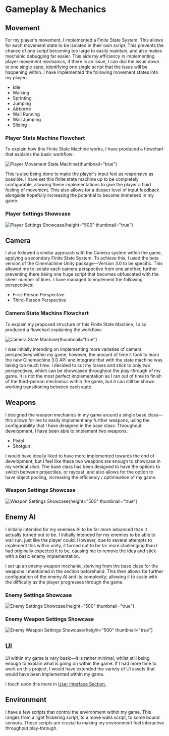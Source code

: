 # Gameplay &amp; Mechanics

## Movement
For my player's movement, I implemented a Finite State System. This allows for each movement state to be isolated in their own script.
This prevents the chance of one script becoming too large to easily maintain, and also makes mechanic debugging far easier. This
aids my efficiency in implementing player movement mechanics, if there is an issue, I can dial the issue down to one single state, 
identifying one single script that the issue will be happening within. I have implemented the following movement states into my player:
- Idle
- Walking
- Sprinting
- Jumping
- Airborne
- Wall Running
- Wall Jumping
- Sliding

### Player State Machine Flowchart
To explain how this Finite State Machine works, I have produced a flowchart that explains the basic workflow:

![Player Movement State Machine](player_state_machine.png){thumbnail="true"}

This is also being done to make the player's input feel as responsive as possible. I have set this finite state machine up to
be completely configurable, allowing these implementations to give the player a fluid feeling of movement. This also allows for
a deeper level of input feedback alongside hopefully increasing the potential to become immersed in my game.

### Player Settings Showcase

![Player Settings Showcase](player_settings.png){height="500" thumbnail="true"}

## Camera

I also followed a similar approach with the Camera system within the game, applying a secondary Finite State System. To achieve this,
I used the beta version of the Cinemachine Unity package—Version 3.0 to be specific. This allowed me to isolate each camera perspective
from one another, further preventing there being one huge script that becomes obfuscated with the sheer number of lines.
I have managed to implement the following perspectives:
- First-Person Perspective
- Third-Person Perspective

### Camera State Machine Flowchart
To explain my proposed structure of this Finite State Machine, I also produced a flowchart explaining the workflow:

![Camera State Machine](camera_state_machine.png){thumbnail="true"}

I was initially intending on implementing more varieties of camera perspectives within my game, however, the amount of time it took to learn
the new Cinemachine 3.0 API and integrate that with the state machine was taking too much time. I decided to cut my losses and stick to
only two perspectives, which can be showcased throughout the play-through of my game. It is not the most perfect implementation as I ran out of time
to finish of the third-person mechanics within the game, but it can still be shown working transitioning between each state.

## Weapons

I designed the weapon mechanics in my game around a single base class—this allows for me to easily implement any further
weapons, using the configurability that I have designed in the base class. Throughout development, I have been able to implement
two weapons:
- Pistol
- Shotgun

I would have ideally liked to have more implemented towards the end of development, but I feel like these two weapons are enough
to showcase in my vertical slice. The base class has been designed to have the options to switch between projectiles, or raycast, and
also allows for the option to have object pooling, increasing the efficiency / optimisation of my game.

### Weapon Settings Showcase
![Weapon Settings Showcase](weapon_settings.png){height="500" thumbnail="true"}

## Enemy AI

I initially intended for my enemies AI to be far more advanced than it actually turned out to be. I initially intended for my enemies
to be able to wall run, just like the player could. However, due to several attempts to implement this within unity, it turned out
to be far more challenging than I had originally expected it to be, causing me to remove the idea and stick with a basic enemy implementation.

I set up an enemy weapon mechanic, deriving from the base class for the weapons I mentioned in the section beforehand. This then allows for
further configuration of the enemy AI and its complexity; allowing it to scale with the difficulty as the player progresses through the game.
### Enemy Settings Showcase

![Enemy Settings Showcase](enemy_settings.png){height="500" thumbnail="true"}

### Enemy Weapon Settings Showcase

![Enemy Weapon Settings Showcase](enemy_weapon_settings.png){height="500" thumbnail="true"}


## UI

UI within my game is very basic—it is rather minimal, whilst still being enough to explain what is going on within the game. If I had
more time to work on this project, I would have extended the variety of UI assets that would have been implemented within my game.

I touch upon this more in [User Interface Section.](User-Interface.md)

## Environment

I have a few scripts that control the environment within my game. This ranges from a light flickering script, to a move walls script,
to some bound sensors. These scripts are crucial to making my environment feel interactive throughout play-through.